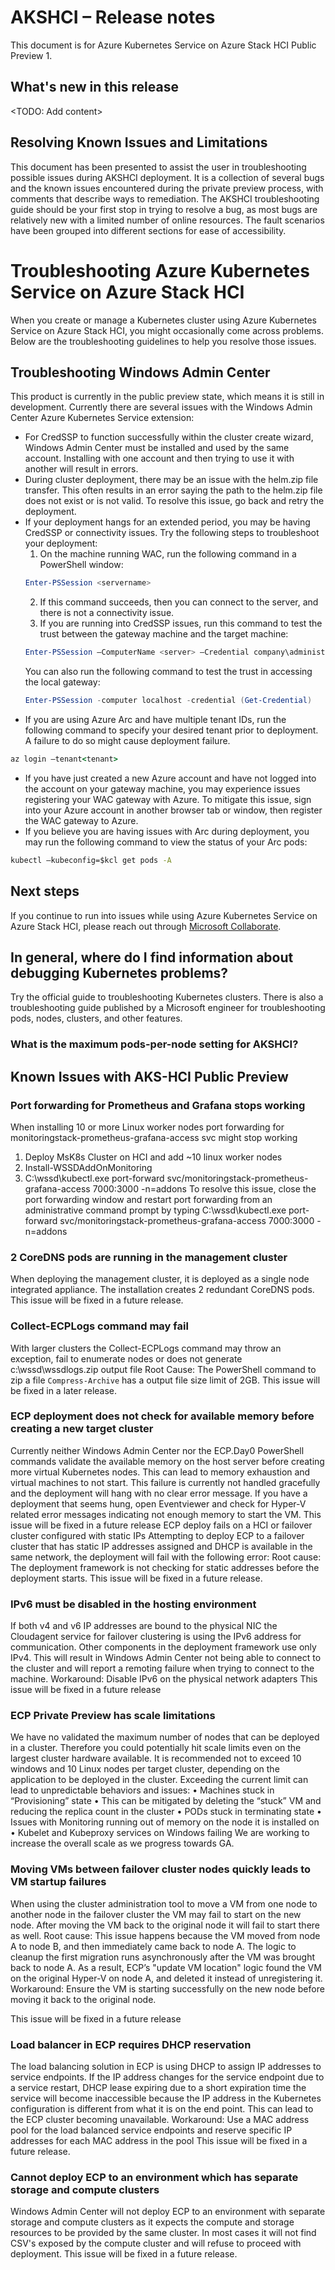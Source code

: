# AKSHCI – Release notes
This document is for Azure Kubernetes Service on Azure Stack HCI Public Preview 1.

## What's new in this release 
<TODO: Add content>

## Resolving Known Issues and Limitations
This document has been presented to assist the user in troubleshooting possible issues during AKSHCI deployment. It is a collection of several bugs and the known issues encountered during the private preview process, with comments that describe ways to remediation. 
The AKSHCI troubleshooting guide should be your first stop in trying to resolve a bug, as most bugs are relatively new with a limited number of online resources. The fault scenarios have been grouped into different sections for ease of accessibility. 

# Troubleshooting Azure Kubernetes Service on Azure Stack HCI
When you create or manage a Kubernetes cluster using Azure Kubernetes Service on Azure Stack HCI, you might occasionally come across problems. Below are the troubleshooting guidelines to help you resolve those issues. 

## Troubleshooting Windows Admin Center
This product is currently in the public preview state, which means it is still in development. Currently there are several issues with the Windows Admin Center Azure Kubernetes Service extension: 
* For CredSSP to function successfully within the cluster create wizard, Windows Admin Center must be installed and used by the same account. Installing with one account and then trying to use it with another will result in errors.
* During cluster deployment, there may be an issue with the helm.zip file transfer. This often results in an error saying the path to the helm.zip file does not exist or is not valid. To resolve this issue, go back and retry the deployment.
* If your deployment hangs for an extended period, you may be having CredSSP or connectivity issues. Try the following steps to troubleshoot your deployment: 
    1.	On the machine running WAC, run the following command in a PowerShell window: 
    ```PowerShell
    Enter-PSSession <servername>
    ```
    2.	If this command succeeds, then you can connect to the server, and there is not a connectivity issue.
    3.	If you are running into CredSSP issues, run this command to test the trust between the gateway machine and the target machine: 
    ```PowerShell
    Enter-PSSession –ComputerName <server> –Credential company\administrator –Authentication CredSSP
    ``` 
    You can also run the following command to test the trust in accessing the local gateway: 
    ```PowerShell
    Enter-PSSession -computer localhost -credential (Get-Credential)
    ``` 
* If you are using Azure Arc and have multiple tenant IDs, run the following command to specify your desired tenant prior to deployment. A failure to do so might cause deployment failure.
``` cmd
az login –tenant<tenant>
```
* If you have just created a new Azure account and have not logged into the account on your gateway machine, you may experience issues registering your WAC gateway with Azure. To mitigate this issue, sign into your Azure account in another browser tab or window, then register the WAC gateway to Azure.
* If you believe you are having issues with Arc during deployment, you may run the following command to view the status of your Arc pods: 
``` cmd
kubectl –kubeconfig=$kcl get pods -A
```

## Next steps
If you continue to run into issues while using Azure Kubernetes Service on Azure Stack HCI, please reach out through [Microsoft Collaborate](https://docs.microsoft.com/collaborate/intro-to-mscollaborate).  

## In general, where do I find information about debugging Kubernetes problems?
Try the official guide to troubleshooting Kubernetes clusters. There is also a troubleshooting guide published by a Microsoft engineer for troubleshooting pods, nodes, clusters, and other features.
### What is the maximum pods-per-node setting for AKSHCI?

## Known Issues with AKS-HCI Public Preview
### Port forwarding for Prometheus and Grafana stops working
When installing 10 or more Linux worker nodes port forwarding for monitoringstack-prometheus-grafana-access svc might stop working
1. Deploy MsK8s Cluster on HCI and add ~10 linux worker nodes
2. Install-WSSDAddOnMonitoring 
3. C:\wssd\kubectl.exe port-forward svc/monitoringstack-prometheus-grafana-access 7000:3000 -n=addons
To resolve this issue, close the port forwarding window and restart port forwarding from an administrative command prompt by typing 
C:\wssd\kubectl.exe port-forward svc/monitoringstack-prometheus-grafana-access 7000:3000 -n=addons

### 2 CoreDNS pods are running in the management cluster
When deploying the management cluster, it is deployed as a single node integrated appliance. The installation creates 2 redundant CoreDNS pods. 
This issue will be fixed in a future release.

### Collect-ECPLogs command may fail
With larger clusters the Collect-ECPLogs command may throw an exception, fail to enumerate nodes or does not generate c:\wssd\wssdlogs.zip output file
Root Cause: The PowerShell command to zip a file `Compress-Archive` has a output file size limit of 2GB. 
This issue will be fixed in a later release.

### ECP deployment does not check for available memory before creating a new target cluster
Currently neither Windows Admin Center nor the ECP.Day0 PowerShell commands validate the available memory on the host server before creating more virtual Kubernetes nodes. This can lead to memory exhaustion and virtual machines to not start. This failure is currently not handled gracefully and the deployment will hang with no clear error message.
If you have a deployment that seems hung, open Eventviewer and check for Hyper-V related error messages indicating not enough memory to start the VM.
This issue will be fixed in a future release
ECP deploy fails on a HCI or failover cluster configured with static IPs
Attempting to deploy ECP to a failover cluster that has static IP addresses assigned and DHCP is available in the same network, the deployment will fail with the following error:
 Root cause: The deployment framework is not checking for static addresses before the deployment starts. 
This issue will be fixed in a future release.

### IPv6 must be disabled in the hosting environment
If both v4 and v6 IP addresses are bound to the physical NIC the Cloudagent service for failover clustering is using the IPv6 address for communication. Other components in the deployment framework use only IPv4. This will result in Windows Admin Center not being able to connect to the cluster and will report a remoting failure when trying to connect to the machine.
Workaround: Disable IPv6 on the physical network adapters
This issue will be fixed in a future release

### ECP Private Preview has scale limitations
We have no validated the maximum number of nodes that can be deployed in a cluster. Therefore you could potentially hit scale limits even on the largest cluster hardware available.
It is recommended not to exceed 10 windows and 10 Linux nodes per target cluster, depending on the application to be deployed in the cluster.
Exceeding the current limit can lead to unpredictable behaviors and issues:
•	Machines stuck in “Provisioning” state 
•	This can be mitigated by deleting the “stuck” VM and reducing the replica count in the cluster
•	PODs stuck in terminating state
•	Issues with Monitoring running out of memory on the node it is installed on
•	Kubelet and Kubeproxy services on Windows failing
We are working to increase the overall scale as we progress towards GA.

### Moving VMs between failover cluster nodes quickly leads to VM startup failures
When using the cluster administration tool to move a VM from one node to another node in the failover cluster the VM may fail to start on the new node. 
After moving the VM back to the original node it will fail to start there as well.
Root cause: This issue happens because the VM moved from node A to node B, and then immediately came back to node A. The logic to cleanup the first migration runs asynchronously  after the VM was brought back to node A. As a result, ECP’s "update VM location" logic found the VM on the original Hyper-V on node A, and deleted it instead of unregistering it.
Workaround: Ensure the VM is starting successfully on the new node before moving it back to the original node.

This issue will be fixed in a future release

### Load balancer in ECP requires DHCP reservation
The load balancing solution in ECP is using DHCP to assign IP addresses to service endpoints. If the IP address changes for the service endpoint due to a service restart, DHCP lease expiring due to a short expiration time the service will become inaccessible because the IP address in the Kubernetes configuration is different from what it is on the end point. This can lead to the ECP cluster becoming unavailable.
Workaround: Use a MAC address pool for the load balanced service endpoints and reserve specific IP addresses for each MAC address in the pool
This issue will be fixed in a future release.

### Cannot deploy ECP to an environment which has separate storage and compute clusters
Windows Admin Center will not deploy ECP to an environment with separate storage and compute clusters as it expects the compute and storage resources to be provided by the same cluster. In most cases it will not find CSV's exposed by the compute cluster and will refuse to proceed with deployment.
This issue will be fixed in a future release.

